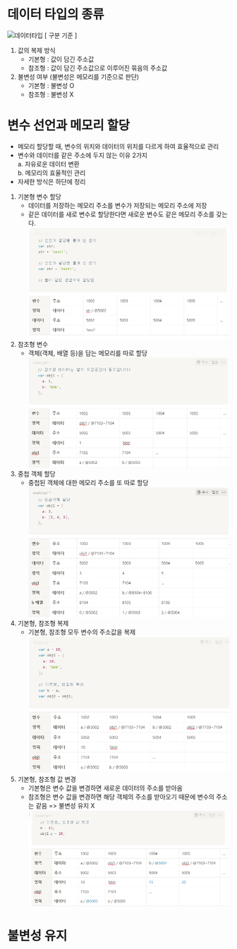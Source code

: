 # 데이터 타입의 종류
![데이터타입](https://velog.velcdn.com/images/imjkim49/post/17b7a314-31f4-4285-a2dd-05a4cc78fbf3/image.png)
[ 구분 기준 ]  
1. 값의 복제 방식
   - 기본형 : 값이 담긴 주소값
   - 참조형 : 값이 담긴 주소값으로 이루어진 묶음의 주소값
2. 불변성 여부 (불변성은 메모리를 기준으로 판단)
   - 기본형 : 불변성 O
   - 참조형 : 불변성 X
  
  
# 변수 선언과 메모리 할당
- 메모리 할당할 때, 변수의 위치와 데이터의 위치를 다르게 하여 효율적으로 관리
- 변수와 데이터를 같은 주소에 두지 않는 이유 2가지  
  a. 자유로운 데이터 변환  
  b. 메모리의 효율적인 관리  
- 자세한 방식은 하단에 정리

1. 기본형 변수 할당
   - 데이터를 저장하는 메모리 주소를 변수가 저장되는 메모리 주소에 저장
   - 같은 데이터를 새로 변수로 할당한다면 새로운 변수도 같은 메모리 주소를 갖는다.
   ![기본형변수할당](./img/기본형변수할당.png)
2. 참조형 변수
   - 객체(객체, 배열 등)을 담는 메모리를 따로 할당
   ![참조형변수할당](./img/참조형변수할당.png)
3. 중첩 객체 할당
   - 중첩된 객체에 대한 메모리 주소를 또 따로 할당
   ![중첩객체할당](./img/중첩객체변수할당.png)
4. 기본형, 참조형 복제
   - 기본형, 참조형 모두 변수의 주소값을 복제
   ![복제](./img/변수복제.png)
5. 기본형, 참조형 값 변경
   - 기본형은 변수 값을 변경하면 새로운 데이터의 주소를 받아옴
   - 참조형은 변수 값을 변경하면 해당 객체의 주소를 받아오기 때문에 변수의 주소는 같음 => 불변성 유지 X
   ![복제](./img/변수값변경.png)

# 불변성 유지
